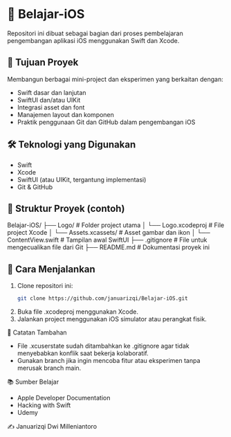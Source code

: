# 📱 Belajar-iOS

Repositori ini dibuat sebagai bagian dari proses pembelajaran pengembangan aplikasi iOS menggunakan Swift dan Xcode.

## 🚀 Tujuan Proyek

Membangun berbagai mini-project dan eksperimen yang berkaitan dengan:

- Swift dasar dan lanjutan
- SwiftUI dan/atau UIKit
- Integrasi asset dan font
- Manajemen layout dan komponen
- Praktik penggunaan Git dan GitHub dalam pengembangan iOS

## 🛠️ Teknologi yang Digunakan

- Swift
- Xcode
- SwiftUI (atau UIKit, tergantung implementasi)
- Git & GitHub

## 📂 Struktur Proyek (contoh)

Belajar-iOS/
├── Logo/ # Folder project utama
│ └── Logo.xcodeproj # File project Xcode
│ └── Assets.xcassets/ # Asset gambar dan ikon
│ └── ContentView.swift # Tampilan awal SwiftUI
├── .gitignore # File untuk mengecualikan file dari Git
├── README.md # Dokumentasi proyek ini

## 🔧 Cara Menjalankan

1. Clone repositori ini:
   ```bash
   git clone https://github.com/januarizqi/Belajar-iOS.git
2. Buka file .xcodeproj menggunakan Xcode.
3. Jalankan project menggunakan iOS simulator atau perangkat fisik.

🧾 Catatan Tambahan
- File .xcuserstate sudah ditambahkan ke .gitignore agar tidak menyebabkan konflik saat bekerja kolaboratif.
- Gunakan branch jika ingin mencoba fitur atau eksperimen tanpa merusak branch main.

📚 Sumber Belajar
- Apple Developer Documentation
- Hacking with Swift
- Udemy

✍️ 
Januarizqi Dwi Milleniantoro

